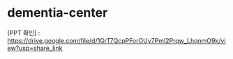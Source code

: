 # dementia-center

[PPT 확인] : https://drive.google.com/file/d/1GrT7QcpPForOUy7PmI2Prqw_LhqnmO9k/view?usp=share_link
